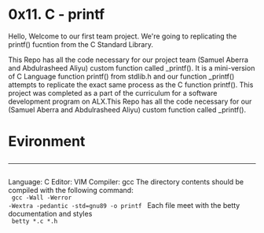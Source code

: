 # 0x11. C - printf
Hello, Welcome to our first team project.
We're going to replicating the printf() fucntion from the C Standard Library.

This Repo has all the code necessary for our project team (Samuel Aberra and Abdulrasheed Aliyu) custom function called _printf().
It is a mini-version of C Language function printf() from stdlib.h and our function _printf() attempts to replicate the exact same process as the C function printf(). 
This project was completed as a part of the curriculum for a software development program on ALX.This Repo has all the code necessary for our (Samuel Aberra and Abdulrasheed Aliyu) custom function called _printf().

# Evironment <hr />
Language: C
Editor: VIM 
Compiler: gcc 
The directory contents should be compiled with the following command: <br />
<code> gcc -Wall -Werror -Wextra -pedantic -std=gnu89 -o printf </code>
Each file meet with the betty documentation and styles <br />
<code> betty *.c *.h </code>


